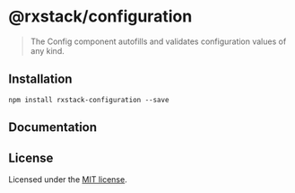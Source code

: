 # @rxstack/configuration

> The Config component autofills and validates configuration values of any kind.

## Installation

```
npm install rxstack-configuration --save
```

## Documentation

## License

Licensed under the [MIT license](LICENSE).